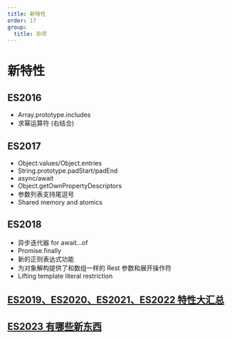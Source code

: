 ```yaml
---
title: 新特性
order: 17
group:
  title: 杂项
---
```


# 新特性

## ES2016

- Array.prototype.includes
- 求幂运算符 (右结合)

## ES2017

- Object.values/Object.entries
- String.prototype.padStart/padEnd
- async/await
- Object.getOwnPropertyDescriptors
- 参数列表支持尾逗号
- Shared memory and atomics

## ES2018

- 异步迭代器 for await...of
- Promise.finally
- 新的正则表达式功能
- 为对象解构提供了和数组一样的 Rest 参数和展开操作符
- Lifting template literal restriction

## [ES2019、ES2020、ES2021、ES2022 特性大汇总](https://juejin.cn/post/6986087239554072583?searchId=20240126070258AFCC541F9C2BF4E7F637#heading-23)

## [ES2023 有哪些新东西](https://mp.weixin.qq.com/s?__biz=Mzk0MDMwMzQyOA==&mid=2247497304&idx=1&sn=edb848f17660e86ed32a3924c9acf215&chksm=c2e10373f5968a656ec17d17dc52a8d2764bf0ba3ceb824abf0611df2ef8f6a6b546a2a28078&=1638573446&=zh_CN#rd)
